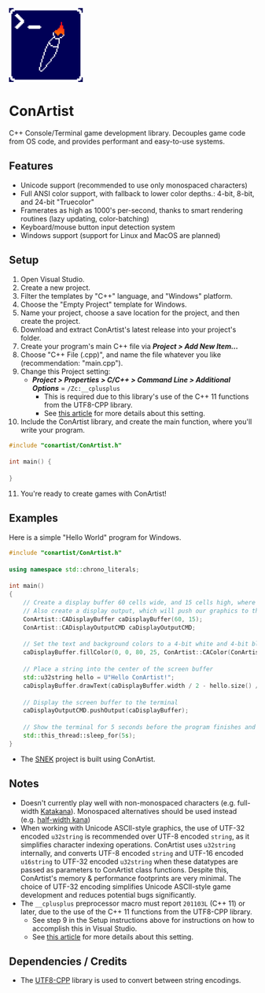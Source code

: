 <img src="https://raw.githubusercontent.com/M-O-Marmalade/ConArtist/main/logo.png" width="150">

# ConArtist
C++ Console/Terminal game development library. Decouples game code from OS code, and provides performant and easy-to-use systems.

## Features
- Unicode support (recommended to use only monospaced characters)
- Full ANSI color support, with fallback to lower color depths.: 4-bit, 8-bit, and 24-bit "Truecolor"
- Framerates as high as 1000's per-second, thanks to smart rendering routines (lazy updating, color-batching)
- Keyboard/mouse button input detection system
- Windows support (support for Linux and MacOS are planned)

## Setup
1. Open Visual Studio.
2. Create a new project.
3. Filter the templates by "C++" language, and "Windows" platform.
4. Choose the "Empty Project" template for Windows.
5. Name your project, choose a save location for the project, and then create the project.
6. Download and extract ConArtist's latest release into your project's folder.
7. Create your program's main C++ file via ***Project > Add New Item...***
8. Choose "C++ File (.cpp)", and name the file whatever you like (recommendation: "main.cpp").
9. Change this Project setting:
	- ***Project > Properties > C/C++ > Command Line > Additional Options*** = `/Zc:__cplusplus`
		- This is required due to this library's use of the C++ 11 functions from the UTF8-CPP library.
		- See [this article](https://learn.microsoft.com/en-us/cpp/build/reference/zc-cplusplus?view=msvc-170) for more details about this setting.
10. Include the ConArtist library, and create the main function, where you'll write your program.
```cpp
#include "conartist/ConArtist.h"

int main() {

}
```
11. You're ready to create games with ConArtist!

## Examples
Here is a simple "Hello World" program for Windows.

```cpp
#include "conartist/ConArtist.h"

using namespace std::chrono_literals;

int main()
{
	// Create a display buffer 60 cells wide, and 15 cells high, where we will draw our graphics.
	// Also create a display output, which will push our graphics to the terminal.
	ConArtist::CADisplayBuffer caDisplayBuffer(60, 15);
	ConArtist::CADisplayOutputCMD caDisplayOutputCMD;

	// Set the text and background colors to a 4-bit white and 4-bit blue, respectively
	caDisplayBuffer.fillColor(0, 0, 80, 25, ConArtist::CAColor(ConArtist::ANSI_4BIT_WHITE, ConArtist::ANSI_4BIT_BLUE));

	// Place a string into the center of the screen buffer
	std::u32string hello = U"Hello ConArtist!";
	caDisplayBuffer.drawText(caDisplayBuffer.width / 2 - hello.size() / 2, caDisplayBuffer.height / 2, hello);

	// Display the screen buffer to the terminal
	caDisplayOutputCMD.pushOutput(caDisplayBuffer);

	// Show the terminal for 5 seconds before the program finishes and closes automatically
	std::this_thread::sleep_for(5s);
}
```


- The [SNEK](https://github.com/M-O-Marmalade/SNEK) project is built using ConArtist.

## Notes
- Doesn't currently play well with non-monospaced characters (e.g. full-width [Katakana](https://en.wikipedia.org/wiki/Katakana)). Monospaced alternatives should be used instead (e.g. [half-width kana](https://en.wikipedia.org/wiki/Half-width_kana))
- When working with Unicode ASCII-style graphics, the use of UTF-32 encoded `u32string` is recommended over UTF-8 encoded `string`, as it simplifies character indexing operations. ConArtist uses `u32string` internally, and converts UTF-8 encoded `string` and UTF-16 encoded `u16string` to UTF-32 encoded `u32string` when these datatypes are passed as parameters to ConArtist class functions. Despite this, ConArtist's memory & performance footprints are very minimal. The choice of UTF-32 encoding simplifies Unicode ASCII-style game development and reduces potential bugs significantly.
- The `__cplusplus` preprocessor macro must report `201103L` (C++ 11) or later, due to the use of the C++ 11 functions from the UTF8-CPP library.
	- See step 9 in the Setup instructions above for instructions on how to accomplish this in Visual Studio.
	- See [this article](https://learn.microsoft.com/en-us/cpp/build/reference/zc-cplusplus?view=msvc-170) for more details about this setting.

## Dependencies / Credits
- The [UTF8-CPP](https://github.com/nemtrif/utfcpp) library is used to convert between string encodings.
